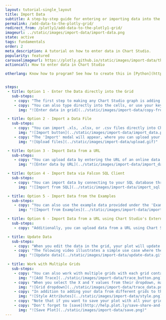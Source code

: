 ```yaml
---
layout: tutorial-single_layout
title: Import Data
subtitle: A step-by-step guide for entering or importing data into the Chart Studio Workspace.
permalink: /add-data-to-the-plotly-grid/
redirect_from: /plotly1/add-data-to-the-plotly1-grid/
imageurl: ../static/images/import-data/import-data.png
state: active
tags: fundamentals
order: 2
meta_description: A tutorial on how to enter data in Chart Studio.
popularity: featured
carouselimageurl: https://plotly.github.io/static/images/import-data/thumbnail.png
actioncall: How to enter data in Chart Studio

otherlang: Know how to program? See how to create this in [Python](https://plot.ly/python/plot-data-from-csv/) or [R](https://plot.ly/r/getting-started/).


steps:
 - title: Option 1 - Enter the Data directly into the Grid
   sub-steps:
    - copy: "The first step to making any Chart Studio graph is adding data to the grid. You can type your data directly into the grid, or copy it from a spreadsheet and paste it in."
    - copy: "You can also type directly into the cells, or use your keyboard shortcuts to paste in clipboard content."
      img: "![Enter data in grid](../static/images/import-data/copy-from-clipboard.gif)"

 - title: Option 2 - Import a Data File
   sub-steps:
    - copy: "You can import .xls, .xlsx, or .csv files directly into Chart Studio. Head to [Chart Studio Workspace](https://plot.ly/create) and click on the 'Import' button next to your username in the top-right corner of the workspace."
      img: "![Import button](../static/images/import-data/import_data.png)"
    - copy: "The 'Import' modal will appear, where you can upload your local data-file saved in the above mentioned format under the 'Upload' tab. You can either click the 'Upload' button or simply drag and drop the file into the window within the modal."
      img: "![Upload files](../static/images/import-data/upload.gif)"

 - title: Option 3 - Import Data from a URL
   sub-steps:
    - copy: "You can upload data by entering the URL of an online data set. Please note that Chart Studio supports only secured URLs (HTTPS) and accepted file formats are same as mentioned above: .xls, .xlsx, or .csv."
      img: "![Enter data by URL](../static/images/import-data/import_data_url.png)"

 - title: Option 4 - Import Data via Falcon SQL Client
   sub-steps:
    - copy: "You can import data by connecting to your SQL database through the [Falcon SQL client](https://help.plot.ly/database-connectors/personal-login/). To learn more about how to connect your databases to your chart via Falcon, check out [this](https://help.plot.ly/database-connectors/personal-login/) section."
      img: "![Import from SQL](../static/images/import-data/import_sql.png)"

 - title: Option 5 - Import Data from the Examples
   sub-steps:
    - copy: "You can also use the example data provided under the 'Examples' tab in the 'Import' modal. Choose any of these examples to get started!"
      img: "![Import from Examples](../static/images/import-data/import_data_examples.png)"

 - title: Option 6 - Import Data from a URL using Chart Studio's External Endpoint
   sub-steps:
    - copy: "Additionally, you can upload data from a URL using Chart Studio's external endpoint. Entering https://plot.ly/external/?url=YOUR_URL in your browser will open your data in Chart Studio's workspace. This method for uploading and parsing your data doesn't impose the same SSL restrictions that you may encounter with the above import method. For example, open this link to load data from [Chart Studio's dataset repo](https://raw.githubusercontent.com/plotly/datasets/master/2011_us_ag_exports.csv) into Chart Studio's online workspace: [https://plot.ly/external/?url=https://raw.githubusercontent.com/plotly/datasets/master/2011_us_ag_exports.csv](https://plot.ly/external/?url=https://raw.githubusercontent.com/plotly/datasets/master/2011_us_ag_exports.csv)."

 - title: Update Data
   sub-steps:
    - copy: "When you edit the data in the grid, your plot will update automatically."
    - copy: "The folowing video illustrates a simple use case where the plot updates when a data point is typed directly into the grid."
      img: "![Update data](../static/images/import-data/update-data.gif)"

 - title: Work with Multiple Grids
   sub-steps:
    - copy: "You can also work with multiple grids with each grid containing data imported from any of the above mentioned sources. After adding all the necessary data required for the chart, click on the '+ Trace' button at the top right-hand side of the Chart Studio Workspace panel and then choose the 'Type' of trace you'd like to work with."
      img: "![Add Trace](../static/images/import-data/trace_button.png)"
    - copy: "When you select the X and Y values from their dropdown, make sure to select them under their specific grid. In the image below, you'll see that we've added 'X' values from Grid 2 and 'Y' values from Grid 1."
      img: "![Grid dropdown](../static/images/import-data/trace_data.png)"
    - copy: "In addition to adding your data from different grids to the trace, you can also associate them to the trace's style attributes such as marker size, marker color, colorscale, etc."
      img: "![Style Attributes](../static/images/import-data/style.png)"
    - copy: "Note that if you want to save your plot with all your grids, you must include data from each grid into a trace. If not, your saved plot will open with only the grids that are associated to it."
    - copy: "Don't forget to [save](http://help.plot.ly/save-share-and-export-in-plotly/) your plot and name your file!"
      img: "![Save Plot](../static/images/import-data/save.png)"
---
```

